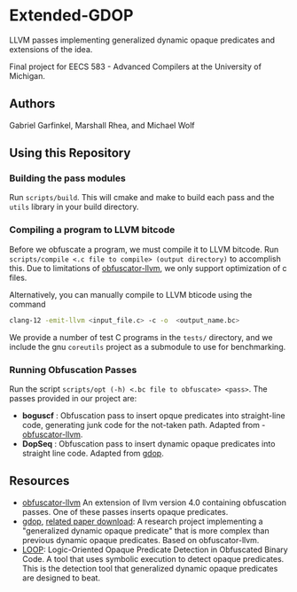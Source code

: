 # Extended-GDOP

LLVM passes implementing generalized dynamic opaque predicates and extensions of the idea.

Final project for EECS 583 - Advanced Compilers at the University of Michigan.

## Authors

Gabriel Garfinkel, Marshall Rhea, and Michael Wolf

## Using this Repository

### Building the pass modules
Run `scripts/build`. This will cmake and make to build each pass and the `utils` library in your build directory.

### Compiling a program to LLVM bitcode
Before we obfuscate a program, we must compile it to LLVM bitcode. Run `scripts/compile <.c file to compile> (output directory)` to accomplish this. Due to limitations of [obfuscator-llvm](https://github.com/obfuscator-llvm/obfuscator/), we only support optimization of c files.

Alternatively, you can manually compile to LLVM bticode using the command
```sh
clang-12 -emit-llvm <input_file.c> -c -o  <output_name.bc>
```

We provide a number of test C programs in the `tests/` directory, and we include the gnu `coreutils` project as a submodule to use for benchmarking.

### Running Obfuscation Passes
Run the script `scripts/opt (-h) <.bc file to obfuscate> <pass>`. The passes provided in our project are:

- **boguscf** : Obfuscation pass to insert opque predicates into straight-line code, generating junk code for the not-taken path. Adapted from - [obfuscator-llvm](https://github.com/obfuscator-llvm/obfuscator/).
- **DopSeq** : Obfuscation pass to insert dynamic opaque predicates into straight line code. Adapted from [gdop](https://github.com/s3team/gdop).

## Resources
- [obfuscator-llvm](https://github.com/obfuscator-llvm/obfuscator/) An extension of llvm version 4.0 containing obfuscation passes. One of these passes inserts opaque predicates.
- [gdop](https://github.com/s3team/gdop), [related paper download](https://faculty.ist.psu.edu/wu/papers/opaque-isc16.pdf): A research project implementing a "generalized dynamic opaque predicate" that is more complex than previous dynamic opaque predicates. Based on obfuscator-llvm.
- [LOOP](https://github.com/s3team/loop): Logic-Oriented Opaque Predicate Detection in Obfuscated Binary Code. A tool that uses symbolic execution to detect opaque predicates. This is the detection tool that generalized dynamic opaque predicates are designed to beat.
